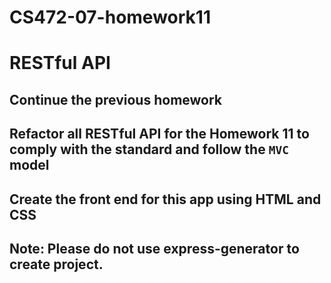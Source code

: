 # CS472-07-homework11
# RESTful API
## Continue the previous homework
## Refactor all RESTful API for the Homework 11 to comply with the standard and follow the `MVC` model
## Create the front end for this app using HTML and CSS
## Note: Please do not use express-generator to create project.
